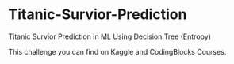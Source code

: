 # Titanic-Survior-Prediction
Titanic Survior Prediction in ML Using Decision Tree (Entropy)

This challenge you can find on Kaggle and CodingBlocks Courses. 
